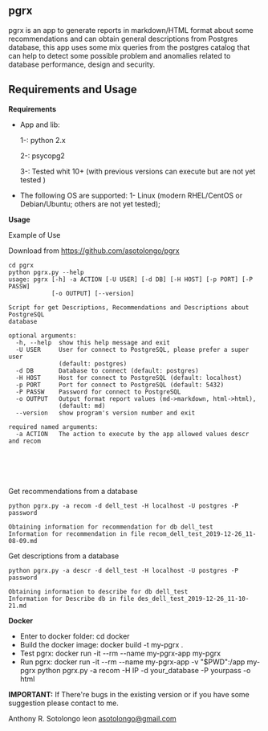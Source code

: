 
pgrx
-------------------------

pgrx is an app to generate reports in markdown/HTML format about some recommendations and can obtain general descriptions from  Postgres database, this app uses some mix queries from the postgres catalog that can help to detect some possible problem and anomalies related to database performance, design and security.



Requirements and Usage
-------------------------

**Requirements**

* App and lib:

   1-:    python 2.x
   
   2-:    psycopg2
   
   3-:    Tested whit 10+ (with previous versions can execute but are not yet tested )
   



* The following OS are supported:
  1- Linux (modern RHEL/CentOS or Debian/Ubuntu; others are not yet tested);


**Usage**

Example of Use

Download from  https://github.com/asotolongo/pgrx

```
cd pgrx
python pgrx.py --help
usage: pgrx [-h] -a ACTION [-U USER] [-d DB] [-H HOST] [-p PORT] [-P PASSW]
            [-o OUTPUT] [--version]

Script for get Descriptions, Recommendations and Descriptions about PostgreSQL
database

optional arguments:
  -h, --help  show this help message and exit
  -U USER     User for connect to PostgreSQL, please prefer a super user
              (default: postgres)
  -d DB       Database to connect (default: postgres)
  -H HOST     Host for connect to PostgreSQL (default: localhost)
  -p PORT     Port for connect to PostgreSQL (default: 5432)
  -P PASSW    Password for connect to PostgreSQL
  -o OUTPUT   Output format report values (md->markdown, html->html),
              (default: md)
  --version   show program's version number and exit

required named arguments:
  -a ACTION   The action to execute by the app allowed values descr and recom






```



Get  recommendations from a database 

```
python pgrx.py -a recom -d dell_test -H localhost -U postgres -P password

Obtaining information for recommendation for db dell_test
Information for recommendation in file recom_dell_test_2019-12-26_11-08-09.md
```

Get  descriptions from a database 

```
python pgrx.py -a descr -d dell_test -H localhost -U postgres -P password

Obtaining information to describe for db dell_test
Information for Describe db in file des_dell_test_2019-12-26_11-10-21.md

```


**Docker**

- Enter to docker folder:
 cd docker
- Build the docker image:
docker build -t my-pgrx .
- Test pgrx:
docker run -it --rm --name my-pgrx-app my-pgrx
- Run pgrx:
docker run -it --rm --name my-pgrx-app -v "$PWD":/app my-pgrx python pgrx.py -a recom -H IP -d your_database -P yourpass -o html


**IMPORTANT:** 
If There're bugs in the existing version or if you have some suggestion please contact to me.  

Anthony R. Sotolongo leon
asotolongo@gmail.com
